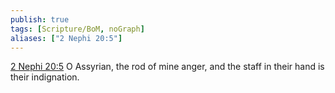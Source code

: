 ```yaml
---
publish: true
tags: [Scripture/BoM, noGraph]
aliases: ["2 Nephi 20:5"]
---
```

[2 Nephi 20:5](https://churchofjesuschrist.org/study/scriptures/bofm/2-ne/20?lang=eng&id=p5#p5) O Assyrian, the rod of mine anger, and the staff in their hand is their indignation.

